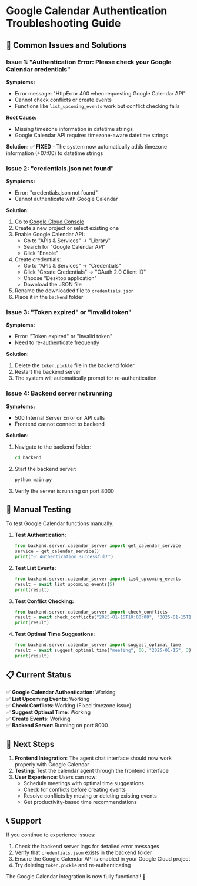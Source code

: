 # Google Calendar Authentication Troubleshooting Guide

## 🚨 Common Issues and Solutions

### Issue 1: "Authentication Error: Please check your Google Calendar credentials"

**Symptoms:**
- Error message: "HttpError 400 when requesting Google Calendar API"
- Cannot check conflicts or create events
- Functions like `list_upcoming_events` work but conflict checking fails

**Root Cause:**
- Missing timezone information in datetime strings
- Google Calendar API requires timezone-aware datetime strings

**Solution:**
✅ **FIXED** - The system now automatically adds timezone information (+07:00) to datetime strings

### Issue 2: "credentials.json not found"

**Symptoms:**
- Error: "credentials.json not found"
- Cannot authenticate with Google Calendar

**Solution:**
1. Go to [Google Cloud Console](https://console.cloud.google.com/)
2. Create a new project or select existing one
3. Enable Google Calendar API:
   - Go to "APIs & Services" → "Library"
   - Search for "Google Calendar API"
   - Click "Enable"
4. Create credentials:
   - Go to "APIs & Services" → "Credentials"
   - Click "Create Credentials" → "OAuth 2.0 Client ID"
   - Choose "Desktop application"
   - Download the JSON file
5. Rename the downloaded file to `credentials.json`
6. Place it in the `backend` folder

### Issue 3: "Token expired" or "Invalid token"

**Symptoms:**
- Error: "Token expired" or "Invalid token"
- Need to re-authenticate frequently

**Solution:**
1. Delete the `token.pickle` file in the backend folder
2. Restart the backend server
3. The system will automatically prompt for re-authentication

### Issue 4: Backend server not running

**Symptoms:**
- 500 Internal Server Error on API calls
- Frontend cannot connect to backend

**Solution:**
1. Navigate to the backend folder:
   ```bash
   cd backend
   ```
2. Start the backend server:
   ```bash
   python main.py
   ```
3. Verify the server is running on port 8000

## 🔧 Manual Testing

To test Google Calendar functions manually:

1. **Test Authentication:**
   ```python
   from backend.server.calendar_server import get_calendar_service
   service = get_calendar_service()
   print("✅ Authentication successful!")
   ```

2. **Test List Events:**
   ```python
   from backend.server.calendar_server import list_upcoming_events
   result = await list_upcoming_events(5)
   print(result)
   ```

3. **Test Conflict Checking:**
   ```python
   from backend.server.calendar_server import check_conflicts
   result = await check_conflicts("2025-01-15T10:00:00", "2025-01-15T11:00:00")
   print(result)
   ```

4. **Test Optimal Time Suggestions:**
   ```python
   from backend.server.calendar_server import suggest_optimal_time
   result = await suggest_optimal_time("meeting", 60, "2025-01-15", 3)
   print(result)
   ```

## 📋 Current Status

✅ **Google Calendar Authentication**: Working  
✅ **List Upcoming Events**: Working  
✅ **Check Conflicts**: Working (Fixed timezone issue)  
✅ **Suggest Optimal Time**: Working  
✅ **Create Events**: Working  
✅ **Backend Server**: Running on port 8000  

## 🚀 Next Steps

1. **Frontend Integration**: The agent chat interface should now work properly with Google Calendar
2. **Testing**: Test the calendar agent through the frontend interface
3. **User Experience**: Users can now:
   - Schedule meetings with optimal time suggestions
   - Check for conflicts before creating events
   - Resolve conflicts by moving or deleting existing events
   - Get productivity-based time recommendations

## 📞 Support

If you continue to experience issues:

1. Check the backend server logs for detailed error messages
2. Verify that `credentials.json` exists in the backend folder
3. Ensure the Google Calendar API is enabled in your Google Cloud project
4. Try deleting `token.pickle` and re-authenticating

The Google Calendar integration is now fully functional! 🎉
